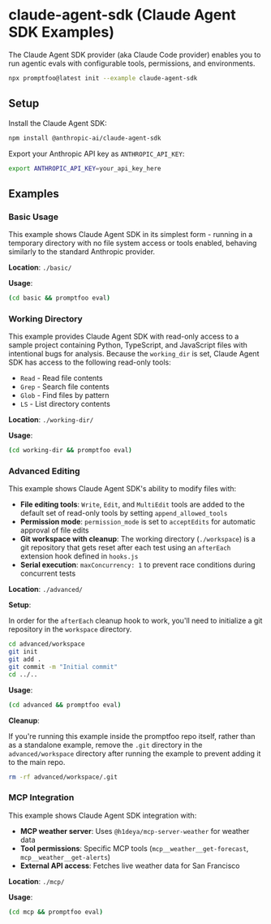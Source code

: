 # claude-agent-sdk (Claude Agent SDK Examples)

The Claude Agent SDK provider (aka Claude Code provider) enables you to run agentic evals with configurable tools, permissions, and environments.

```bash
npx promptfoo@latest init --example claude-agent-sdk
```

## Setup

Install the Claude Agent SDK:

```bash
npm install @anthropic-ai/claude-agent-sdk
```

Export your Anthropic API key as `ANTHROPIC_API_KEY`:

```bash
export ANTHROPIC_API_KEY=your_api_key_here
```

## Examples

### Basic Usage

This example shows Claude Agent SDK in its simplest form - running in a temporary directory with no file system access or tools enabled, behaving similarly to the standard Anthropic provider.

**Location**: `./basic/`

**Usage**:

```bash
(cd basic && promptfoo eval)
```

### Working Directory

This example provides Claude Agent SDK with read-only access to a sample project containing Python, TypeScript, and JavaScript files with intentional bugs for analysis. Because the `working_dir` is set, Claude Agent SDK has access to the following read-only tools:

- `Read` - Read file contents
- `Grep` - Search file contents
- `Glob` - Find files by pattern
- `LS` - List directory contents

**Location**: `./working-dir/`

**Usage**:

```bash
(cd working-dir && promptfoo eval)
```

### Advanced Editing

This example shows Claude Agent SDK's ability to modify files with:

- **File editing tools**: `Write`, `Edit`, and `MultiEdit` tools are added to the default set of read-only tools by setting `append_allowed_tools`
- **Permission mode**: `permission_mode` is set to `acceptEdits` for automatic approval of file edits
- **Git workspace with cleanup**: The working directory (`./workspace`) is a git repository that gets reset after each test using an `afterEach` extension hook defined in `hooks.js`
- **Serial execution**: `maxConcurrency: 1` to prevent race conditions during concurrent tests

**Location**: `./advanced/`

**Setup**:

In order for the `afterEach` cleanup hook to work, you'll need to initialize a git repository in the `workspace` directory.

```bash
cd advanced/workspace
git init
git add .
git commit -m "Initial commit"
cd ../..
```

**Usage**:

```bash
(cd advanced && promptfoo eval)
```

**Cleanup**:

If you're running this example inside the promptfoo repo itself, rather than as a standalone example, remove the `.git` directory in the `advanced/workspace` directory after running the example to prevent adding it to the main repo.

```bash
rm -rf advanced/workspace/.git
```

### MCP Integration

This example shows Claude Agent SDK integration with:

- **MCP weather server**: Uses `@h1deya/mcp-server-weather` for weather data
- **Tool permissions**: Specific MCP tools (`mcp__weather__get-forecast`, `mcp__weather__get-alerts`)
- **External API access**: Fetches live weather data for San Francisco

**Location**: `./mcp/`

**Usage**:

```bash
(cd mcp && promptfoo eval)
```
